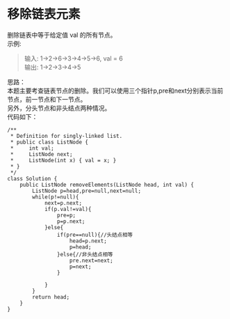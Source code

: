 # 移除链表元素
删除链表中等于给定值 val 的所有节点。  
示例:
>输入: 1->2->6->3->4->5->6, val = 6  
输出: 1->2->3->4->5  

思路：  
本题主要考查链表节点的删除。我们可以使用三个指针p,pre和next分别表示当前节点，前一节点和下一节点。  
另外，分头节点和非头结点两种情况。  
代码如下：
```
/**
 * Definition for singly-linked list.
 * public class ListNode {
 *     int val;
 *     ListNode next;
 *     ListNode(int x) { val = x; }
 * }
 */
class Solution {
    public ListNode removeElements(ListNode head, int val) {
        ListNode p=head,pre=null,next=null;
        while(p!=null){
            next=p.next;
            if(p.val!=val){
                pre=p;
                p=p.next;
            }else{
                if(pre==null){//头结点相等
                    head=p.next;
                    p=head;
                }else{//非头结点相等
                    pre.next=next;
                    p=next;
                }
                
            }
        }
        return head;
    }
}
```
